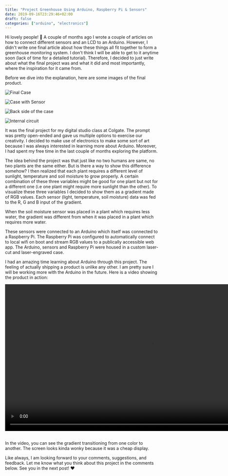 ```yaml
---
title: "Project Greenhouse Using Arduino, Raspberry Pi & Sensors"
date: 2019-09-16T23:29:46+02:00
draft: false
categories: ["arduino", "electronics"]
---
```


Hi lovely people! :wave: A couple of months ago I wrote a couple of articles on how to connect different sensors and an LCD to an Arduino. However, I didn't write one final article about how these things all fit together to form a greenhouse monitoring system. I don't think I will be able to get to it anytime soon (lack of time for a detailed tutorial). Therefore, I decided to just write about what the final project was and what it did and most importantly, where the inspiration for it came from.

Before we dive into the explanation, here are some images of the final product.

![Final Case](/images/arduino-greenhouse/case.jpg)

![Case with Sensor](/images/arduino-greenhouse/case_with_sensor.jpg)

![Back side of the case](/images/arduino-greenhouse/back-side.jpg)

![Internal circuit](/images/arduino-greenhouse/internal.jpg)

It was the final project for my digital studio class at Colgate. The prompt was pretty open-ended and gave us multiple options to exercise our creativity. I decided to make use of electronics to make some sort of art because I was always interested in learning more about Arduino. Moreover, I had spent my free time in the last couple of months exploring the platform.

The idea behind the project was that just like no two humans are same, no two plants are the same either. But is there a way to show this difference somehow? I then realized that each plant requires a different level of sunlight, temperature and soil moisture to grow properly. A certain combination of these three variables might be good for one plant but not for a different one (i.e one plant might require more sunlight than the other). To visualize these three variables I decided to show them as a gradient made of RGB values. Each sensor (light, temperature, soil moisture) data was fed to the R, G and B input of the gradient. 

When the soil moisture sensor was placed in a plant which requires less water, the gradient was different from when it was placed in a plant which requires more water.

These sensors were connected to an Arduino which itself was connected to a Raspberry Pi. The Raspberry Pi was configured to automatically connect to local wifi on boot and stream RGB values to a publically accessible web app. The Arduino, sensors and Raspberry Pi were housed in a custom laser-cut and laser-engraved case.

I had an amazing time learning about Arduino through this project. The feeling of actually shipping a product is unlike any other. I am pretty sure I will be working more with the Arduino in the future. Here is a video showing the product in action:

<div style="width:100%;height:480px;background-color:black;text-align:center;">
  <video style="height:100%;" controls>
    <source src="https://lh3.googleusercontent.com/-Pw0J04e6swHvT_ZAdJMmUOpt6UTeEro27_hmYJGZ12MT_lE21nSMdSLZtCKbACrBkl42hzl74Zazc9lhL6uh-HmWlwA8h_59RnHrnrwDQh4jN9kBWPoKjmlRXEDSBVy7ZtgtWlUew=m37" type="video/mp4">
  </video>
</div>

<br>

In the video, you can see the gradient transitioning from one color to another. The screen looks kinda wonky because it was a cheap display. 

Like always, I am looking forward to your comments, suggestions, and feedback. Let me know what you think about this project in the comments below. See you in the next post! :heart:
